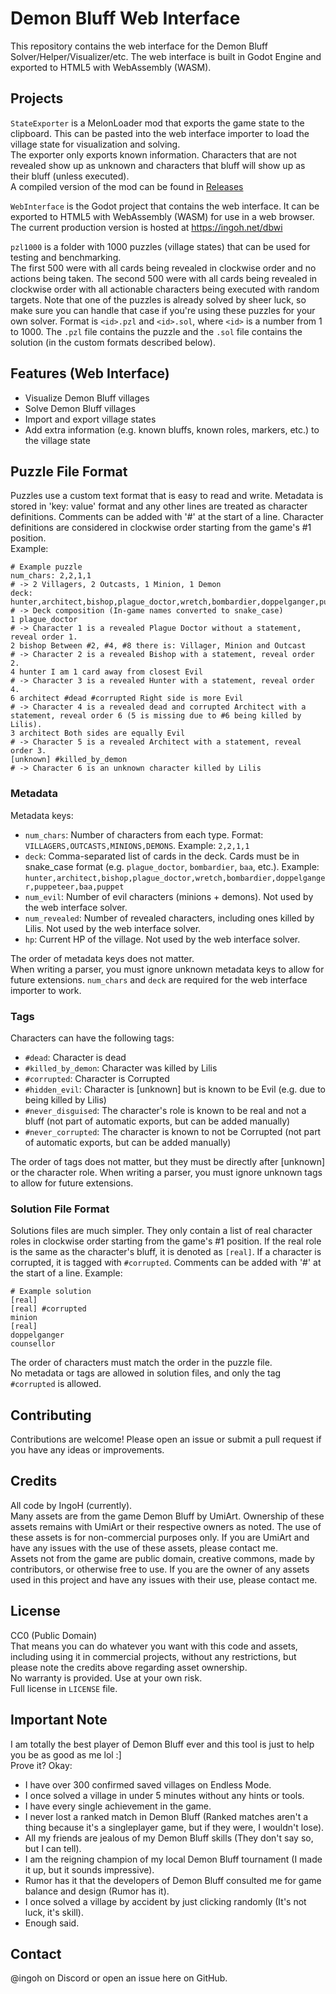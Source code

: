 # Demon Bluff Web Interface
This repository contains the web interface for the Demon Bluff Solver/Helper/Visualizer/etc. The web interface is built in Godot Engine and exported to HTML5 with WebAssembly (WASM).

## Projects
`StateExporter` is a MelonLoader mod that exports the game state to the clipboard. This can be pasted into the web interface importer to load the village state for visualization and solving.  
The exporter only exports known information. Characters that are not revealed show up as unknown and characters that bluff will show up as their bluff (unless executed).  
A compiled version of the mod can be found in [Releases](https://github.com/IngoHHacks/DemonBluffWebInterface/releases)

`WebInterface` is the Godot project that contains the web interface. It can be exported to HTML5 with WebAssembly (WASM) for use in a web browser.
The current production version is hosted at https://ingoh.net/dbwi

`pzl1000` is a folder with 1000 puzzles (village states) that can be used for testing and benchmarking.  
The first 500 were with all cards being revealed in clockwise order and no actions being taken. The second 500 were with all cards being revealed in clockwise order with all actionable characters being executed with random targets.
Note that one of the puzzles is already solved by sheer luck, so make sure you can handle that case if you're using these puzzles for your own solver. Format is `<id>.pzl` and `<id>.sol`, where `<id>` is a number from 1 to 1000. The `.pzl` file contains the puzzle and the `.sol` file contains the solution (in the custom formats described below).

## Features (Web Interface)
- Visualize Demon Bluff villages
- Solve Demon Bluff villages
- Import and export village states
- Add extra information (e.g. known bluffs, known roles, markers, etc.) to the village state

## Puzzle File Format
Puzzles use a custom text format that is easy to read and write. Metadata is stored in 'key: value' format and any other lines are treated as character definitions. Comments can be added with '#' at the start of a line.
Character definitions are considered in clockwise order starting from the game's #1 position.  
Example:
```
# Example puzzle
num_chars: 2,2,1,1
# -> 2 Villagers, 2 Outcasts, 1 Minion, 1 Demon
deck: hunter,architect,bishop,plague_doctor,wretch,bombardier,doppelganger,puppeteer,baa,puppet
# -> Deck composition (In-game names converted to snake_case)
1 plague_doctor
# -> Character 1 is a revealed Plague Doctor without a statement, reveal order 1.
2 bishop Between #2, #4, #8 there is: Villager, Minion and Outcast
# -> Character 2 is a revealed Bishop with a statement, reveal order 2.
4 hunter I am 1 card away from closest Evil
# -> Character 3 is a revealed Hunter with a statement, reveal order 4.
6 architect #dead #corrupted Right side is more Evil
# -> Character 4 is a revealed dead and corrupted Architect with a statement, reveal order 6 (5 is missing due to #6 being killed by Lilis).
3 architect Both sides are equally Evil
# -> Character 5 is a revealed Architect with a statement, reveal order 3.
[unknown] #killed_by_demon
# -> Character 6 is an unknown character killed by Lilis
```
### Metadata
Metadata keys:
- `num_chars`: Number of characters from each type. Format: `VILLAGERS,OUTCASTS,MINIONS,DEMONS`. Example: `2,2,1,1`
- `deck`: Comma-separated list of cards in the deck. Cards must be in snake_case format (e.g. `plague_doctor`, `bombardier`, `baa`, etc.). Example: `hunter,architect,bishop,plague_doctor,wretch,bombardier,doppelganger,puppeteer,baa,puppet`
- `num_evil`: Number of evil characters (minions + demons). Not used by the web interface solver.
- `num_revealed`: Number of revealed characters, including ones killed by Lilis. Not used by the web interface solver.
- `hp`: Current HP of the village. Not used by the web interface solver.

The order of metadata keys does not matter.  
When writing a parser, you must ignore unknown metadata keys to allow for future extensions.
`num_chars` and `deck` are required for the web interface importer to work.

### Tags
Characters can have the following tags:
- `#dead`: Character is dead
- `#killed_by_demon`: Character was killed by Lilis
- `#corrupted`: Character is Corrupted
- `#hidden_evil`: Character is [unknown] but is known to be Evil (e.g. due to being killed by Lilis)
- `#never_disguised`: The character's role is known to be real and not a bluff (not part of automatic exports, but can be added manually)
- `#never_corrupted`: The character is known to not be Corrupted (not part of automatic exports, but can be added manually)

The order of tags does not matter, but they must be directly after [unknown] or the character role.
When writing a parser, you must ignore unknown tags to allow for future extensions.

### Solution File Format
Solutions files are much simpler. They only contain a list of real character roles in clockwise order starting from the game's #1 position. If the real role is the same as the character's bluff, it is denoted as `[real]`. If a character is corrupted, it is tagged with `#corrupted`. Comments can be added with '#' at the start of a line.
Example:
```
# Example solution
[real]
[real] #corrupted
minion
[real]
doppelganger
counsellor
```
The order of characters must match the order in the puzzle file.  
No metadata or tags are allowed in solution files, and only the tag `#corrupted` is allowed.

## Contributing
Contributions are welcome! Please open an issue or submit a pull request if you have any ideas or improvements.

## Credits
All code by IngoH (currently).  
Many assets are from the game Demon Bluff by UmiArt. Ownership of these assets remains with UmiArt or their respective owners as noted. The use of these assets is for non-commercial purposes only. If you are UmiArt and have any issues with the use of these assets, please contact me.  
Assets not from the game are public domain, creative commons, made by contributors, or otherwise free to use. If you are the owner of any assets used in this project and have any issues with their use, please contact me.

## License
CC0 (Public Domain)  
That means you can do whatever you want with this code and assets, including using it in commercial projects, without any restrictions, but please note the credits above regarding asset ownership.  
No warranty is provided. Use at your own risk.  
Full license in `LICENSE` file.

## Important Note
I am totally the best player of Demon Bluff ever and this tool is just to help you be as good as me lol :]  
Prove it? Okay:
- I have over 300 confirmed saved villages on Endless Mode.
- I once solved a village in under 5 minutes without any hints or tools.
- I have every single achievement in the game.
- I never lost a ranked match in Demon Bluff (Ranked matches aren't a thing because it's a singleplayer game, but if they were, I wouldn't lose).
- All my friends are jealous of my Demon Bluff skills (They don't say so, but I can tell).
- I am the reigning champion of my local Demon Bluff tournament (I made it up, but it sounds impressive).
- Rumor has it that the developers of Demon Bluff consulted me for game balance and design (Rumor has it).
- I once solved a village by accident by just clicking randomly (It's not luck, it's skill).
- Enough said.


## Contact
@ingoh on Discord or open an issue here on GitHub.
